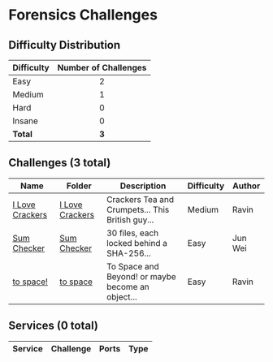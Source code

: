 
# Forensics Challenges

## Difficulty Distribution
| Difficulty | Number of Challenges |
|------------|:--------------------:|
| Easy | 2 |
| Medium | 1 |
| Hard | 0 |
| Insane | 0 |
| **Total** | **3** |

## Challenges (3 total)
| Name | Folder | Description | Difficulty | Author |
|------|--------|-------------|------------|--------|
| [I Love Crackers](<./I Love Crackers>) | [I Love Crackers](<./I Love Crackers>) | Crackers Tea and Crumpets... This British guy... | Medium | Ravin |
| [Sum Checker](<./Sum Checker>) | [Sum Checker](<./Sum Checker>) | 30 files, each locked behind a SHA-256... | Easy | Jun Wei |
| [to space!](<./to space>) | [to space](<./to space>) | To Space and Beyond! or maybe become an object... | Easy | Ravin |

## Services (0 total)
| Service | Challenge | Ports | Type |
|---------|-----------|-------|------|

